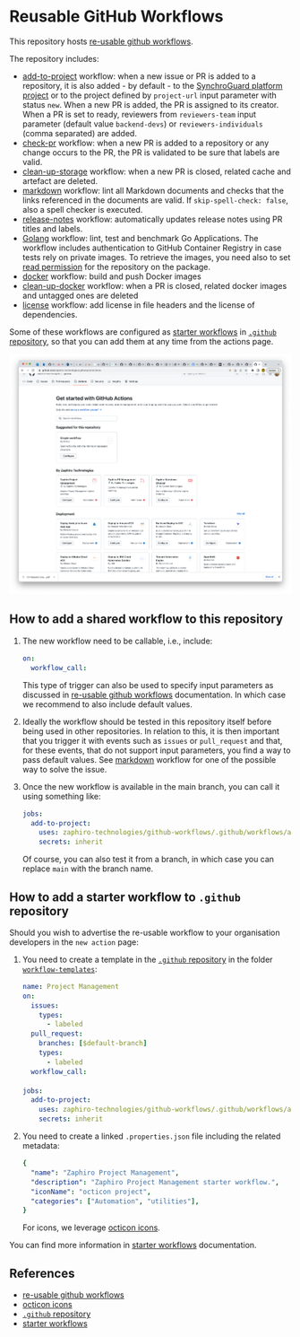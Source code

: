 # Reusable GitHub Workflows

This repository hosts [re-usable github workflows][re-usable-github-workflows].

The repository includes:

- [add-to-project](.github/workflows/add-to-project.yaml) workflow: when a new
  issue or PR is added to a repository, it is also added - by default - to the
  [SynchroGuard platform project](https://github.com/orgs/zaphiro-technologies/projects/2)
  or to the project defined by `project-url` input parameter with status `new`.
  When a new PR is added, the PR is assigned to its creator. When a PR is set to
  ready, reviewers from `reviewers-team` input parameter (default value
  `backend-devs`) or `reviewers-individuals` (comma separated) are added.
- [check-pr](.github/workflows/check-pr.yaml) workflow: when a new PR is added
  to a repository or any change occurs to the PR, the PR is validated to be sure
  that labels are valid.
- [clean-up-storage](.github/workflows/clean-up-storage.yaml) workflow: when a
  new PR is closed, related cache and artefact are deleted.
- [markdown](.github/workflows/markdown.yaml) workflow: lint all Markdown
  documents and checks that the links referenced in the documents are valid. If
  `skip-spell-check: false`, also a spell checker is executed.
- [release-notes](.github/workflows/release-notes.yaml) workflow: automatically
  updates release notes using PR titles and labels.
- [Golang](.github/workflows/golang.yaml) workflow: lint, test and benchmark Go
  Applications. The workflow includes authentication to GitHub Container
  Registry in case tests rely on private images. To retrieve the images, you
  need also to set
  [read permission](https://docs.github.com/en/packages/learn-github-packages/configuring-a-packages-access-control-and-visibility#ensuring-workflow-access-to-your-package)
  for the repository on the package.
- [docker](.github/workflows/docker.yaml) workflow: build and push Docker images
- [clean-up-docker](.github/workflows/clean-up-docker.yaml) workflow: when a PR
  is closed, related docker images and untagged ones are deleted
- [license](.github/workflows/license.yaml) workflow: add license in file
  headers and the license of dependencies.

Some of these workflows are configured as [starter workflows][starter-workflows]
in [`.github` repository][.github], so that you can add them at any time from
the actions page.

![Starter Actions](./screenshot.png)

## How to add a shared workflow to this repository

1. The new workflow need to be callable, i.e., include:

   ```yaml
   on:
     workflow_call:
   ```

   This type of trigger can also be used to specify input parameters as
   discussed in [re-usable github workflows][re-usable-github-workflows]
   documentation. In which case we recommend to also include default values.

1. Ideally the workflow should be tested in this repository itself before being
   used in other repositories. In relation to this, it is then important that
   you trigger it with events such as `issues` or `pull_request` and that, for
   these events, that do not support input parameters, you find a way to pass
   default values. See [markdown](.github/workflows/markdown.yaml) workflow for
   one of the possible way to solve the issue.

1. Once the new workflow is available in the main branch, you can call it using
   something like:

   ```yaml
   jobs:
     add-to-project:
       uses: zaphiro-technologies/github-workflows/.github/workflows/add-to-project.yaml@main
       secrets: inherit
   ```

   Of course, you can also test it from a branch, in which case you can replace
   `main` with the branch name.

## How to add a starter workflow to `.github` repository

Should you wish to advertise the re-usable workflow to your organisation
developers in the `new action` page:

1. You need to create a template in the [`.github` repository][.github] in the
   folder
   [`workflow-templates`](https://github.com/zaphiro-technologies/.github/tree/main/workflow-templates):

   ```yaml
   name: Project Management
   on:
     issues:
       types:
         - labeled
     pull_request:
       branches: [$default-branch]
       types:
         - labeled
     workflow_call:

   jobs:
     add-to-project:
       uses: zaphiro-technologies/github-workflows/.github/workflows/add-to-project.yaml@main
       secrets: inherit
   ```

1. You need to create a linked `.properties.json` file including the related
   metadata:

   ```yaml
   {
     "name": "Zaphiro Project Management",
     "description": "Zaphiro Project Management starter workflow.",
     "iconName": "octicon project",
     "categories": ["Automation", "utilities"],
   }
   ```

   For icons, we leverage [octicon icons][octicon].

You can find more information in [starter workflows][starter-workflows]
documentation.

## References

- [re-usable github workflows][re-usable-github-workflows]
- [octicon icons][octicon]
- [`.github` repository][.github]
- [starter workflows][starter-workflows]

[re-usable-github-workflows]:
  https://docs.github.com/en/actions/using-workflows/reusing-workflows
[octicon]: https://primer.style/design/foundations/icons/
[.github]: https://github.com/zaphiro-technologies/.github
[starter-workflows]:
  https://docs.github.com/en/actions/using-workflows/creating-starter-workflows-for-your-organization
